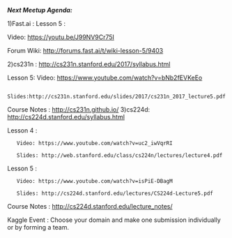 ***Next Meetup Agenda:***  

1)Fast.ai : Lesson 5 : 

   Video: https://youtu.be/J99NV9Cr75I

   Forum Wiki: http://forums.fast.ai/t/wiki-lesson-5/9403

2)cs231n : http://cs231n.stanford.edu/2017/syllabus.html

   Lesson 5:
       Video: https://www.youtube.com/watch?v=bNb2fEVKeEo

       Slides:http://cs231n.stanford.edu/slides/2017/cs231n_2017_lecture5.pdf
   Course Notes : http://cs231n.github.io/
3)cs224d: http://cs224d.stanford.edu/syllabus.html

   Lesson 4 :

       Video: https://www.youtube.com/watch?v=uc2_iwVqrRI

       Slides: http://web.stanford.edu/class/cs224n/lectures/lecture4.pdf

   Lesson 5 :

       Video: https://www.youtube.com/watch?v=isPiE-DBagM

       Slides: http://cs224d.stanford.edu/lectures/CS224d-Lecture5.pdf

   Course Notes : http://cs224d.stanford.edu/lecture_notes/

Kaggle Event : Choose your domain and make one submission individually or by forming a team.
